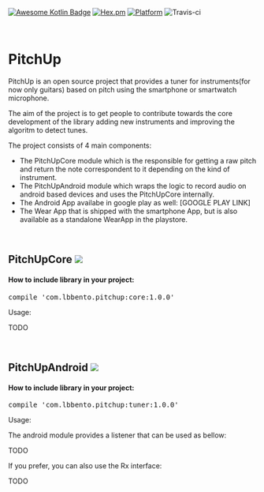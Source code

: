 [![Awesome Kotlin Badge](https://kotlin.link/awesome-kotlin.svg)](https://github.com/KotlinBy/awesome-kotlin)
[![Hex.pm](https://img.shields.io/hexpm/l/plug.svg)](http://www.apache.org/licenses/LICENSE-2.0)
[![Platform](https://img.shields.io/badge/platform-android-green.svg)](http://developer.android.com/index.html)
![Travis-ci](https://travis-ci.org/skyguydaa7/pitchup.svg)
<p>&nbsp;</p>
<h1>PitchUp</h1>
<p>PitchUp is an open source project that provides a tuner for instruments(for now only guitars) based on pitch using the smartphone or smartwatch microphone.</p>
<p>The aim of the project is to get people to contribute towards the core development of the library adding new instruments and improving the algoritm to detect tunes.&nbsp;</p>
<p>The project consists of 4 main components:</p>
<ul>
<li>The PitchUpCore module which is the responsible for getting a raw pitch and return the note correspondent to it depending on the kind of instrument.</li>
<li>The PitchUpAndroid module which wraps the logic to record audio on android based devices and uses the PitchUpCore internally.&nbsp;</li>
<li>The Android App availabe in google play as well: [GOOGLE PLAY LINK]</li>
<li>The Wear App that is shipped with the smartphone App, but is also available as a standalone WearApp in the playstore.&nbsp;</li>
</ul>
<p>&nbsp;</p>
<h2><strong>PitchUpCore</strong>       <a href='https://bintray.com/lbbento/pitchup/core/_latestVersion'><img src='https://api.bintray.com/packages/lbbento/pitchup/core/images/download.svg'></a></h2>
<h4>How to include library in your project:</h4>
<div class="highlight highlight-source-groovy"><pre>compile <span class="pl-s"><span class="pl-pds">'</span>com.lbbento.pitchup:core:1.0.0<span class="pl-pds">'</span></span></pre></div>
<p>Usage:</p>
<p>TODO</p>
<p>&nbsp;</p>
<h2>PitchUpAndroid       <a href='https://bintray.com/lbbento/pitchup/tuner/_latestVersion'><img src='https://api.bintray.com/packages/lbbento/pitchup/tuner/images/download.svg'></a></h2>
<h4>How to include library in your project:</h4>
<div class="highlight highlight-source-groovy"><pre>compile <span class="pl-s"><span class="pl-pds">'</span>com.lbbento.pitchup:tuner:1.0.0<span class="pl-pds">'</span></span></pre></div>
<p>Usage:</p>
<p>The android module provides a listener that can be used as bellow:</p>
<p>TODO</p>
<p>If you prefer, you can also use the Rx interface:</p>
<p>TODO</p>
<p>&nbsp;</p>
<p>&nbsp;</p>
<p>&nbsp;</p>
